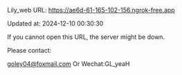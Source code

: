 Lily_web URL: https://ae6d-61-165-102-156.ngrok-free.app

Updated at: 2024-12-10 00:30:30

If you cannot open this URL, the server might be down.

Please contact: 

goley04@foxmail.com Or Wechat:GL_yeaH